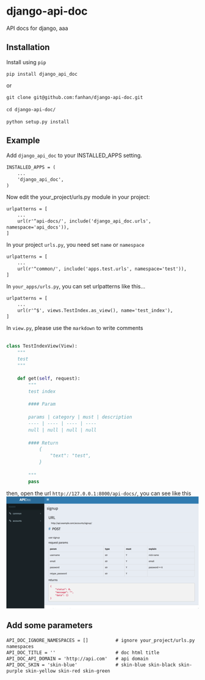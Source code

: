 # django-api-doc

API docs for django, aaa

## Installation

Install using `pip`

```
pip install django_api_doc
```

or

```
git clone git@github.com:fanhan/django-api-doc.git

cd django-api-doc/

python setup.py install

```

## Example

Add `django_api_doc` to your INSTALLED_APPS setting.

```
INSTALLED_APPS = (
    ...
    'django_api_doc',
)
```

Now edit the your_project/urls.py module in your project:

```
urlpatterns = [
    ...
    url(r'^api-docs/', include('django_api_doc.urls', namespace='api_docs')),
]
```

In your project `urls.py`, you need set `name` or `namespace`

```
urlpatterns = [
    ...
    url(r'^common/', include('apps.test.urls', namespace='test')),
]
```

In `your_apps/urls.py`, you can set urlpatterns like this...

```
urlpatterns = [
    ...
    url(r'^$', views.TestIndex.as_view(), name='test_index'),
]
```


In `view.py`, please use the `markdown` to write comments

```python

class TestIndexView(View):
    """
    test
    """
    
    def get(self, request):
        """
        test index
        
        #### Param
        
        params | category | must | description
        ---- | ---- | ---- | ----
        null | null | null | null
        
        #### Return
            {
                "text": "test",
            }
        
        """
        pass
```

then, open the url `http://127.0.0.1:8000/api-docs/`, you can see like this
![api_doc_image](https://raw.githubusercontent.com/fanhan/django-api-doc/master/test/api_doc_test.png)

## Add some parameters

```
API_DOC_IGNORE_NAMESPACES = []          # ignore your_project/urls.py namespaces
API_DOC_TITLE = ''                      # doc html title
API_DOC_API_DOMAIN = 'http://api.com'   # api domain
API_DOC_SKIN = 'skin-blue'              # skin-blue skin-black skin-purple skin-yellow skin-red skin-green 
```

